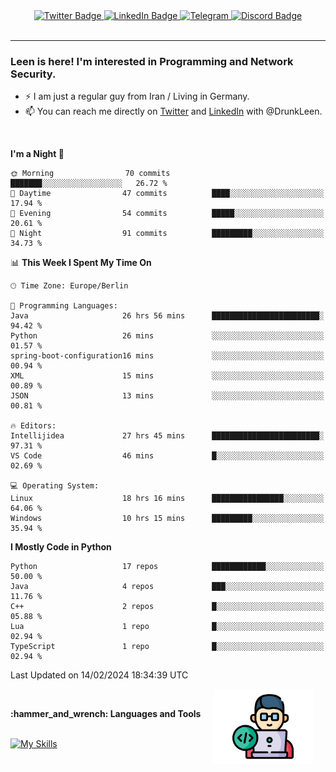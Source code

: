 <div id="badges" align="center">
  <a href="https://twitter.com/DrunkLeen">
    <img src="https://img.shields.io/badge/Twitter-blue?style=for-the-badge&logo=twitter&logoColor=white" alt="Twitter Badge"/>
  </a>
  <a href="https://www.instagram.com/reza.df.x">  
    <img src="https://img.shields.io/badge/LinkedIn-skyblue?style=for-the-badge&logo=LinkedIn&logoColor=black" alt="LinkedIn Badge"/>
  </a>
  <a href="http://telegram.me/rezadfx">
    <img src="https://img.shields.io/badge/Telegram-white?style=for-the-badge&logo=telegram&logoColor=blue" alt=Telegram Badge"/>
  </a>
  <a href="https://twitter.com/DrunkLeen">
    <img src="https://img.shields.io/badge/Discord-gray?style=for-the-badge&logo=discord&logoColor=white" alt="Discord Badge"/>
  </a>
  <br>
  <img src="https://komarev.com/ghpvc/?username=drunkleen&style=flat-square&color=red" alt=""/>
</div>


---


### <summary><b> Leen is here! I'm interested in Programming and Network Security.</b></summary>

- :zap: I am just a regular guy from Iran / Living in Germany.
- :mailbox: You can reach me directly on [Twitter](https://twitter.com/DrunkLeen) and [LinkedIn](https://www.linkedin.com/in/drunkleen/) with @DrunkLeen.

<br>

<!-- <details>
<summary><b>:gear: &nbsp;Git statistics</b></summary>
<br>

[![Top Langs](https://github-readme-stats.vercel.app/api/top-langs/?username=drunkleen&layout=compact&theme=github_dark#gh-dark-mode-only)](https://github.com/drunkleen/github-readme-stats)
[![Top Langs](https://github-readme-stats.vercel.app/api/top-langs/?username=drunkleen&layout=compact&theme=vue#gh-light-mode-only)](https://github.com/drunkleen/github-readme-stats)
[![DrunkLeen's GitHub stats-Dark](https://github-readme-stats.vercel.app/api?username=drunkleen&show_icons=true&theme=github_dark#gh-dark-mode-only)](https://github.com/drunkleen/)
[![DrunkLeen's GitHub stats-Light](https://github-readme-stats.vercel.app/api?username=drunkleen&show_icons=true&theme=vue#gh-light-mode-only)](https://github.com/drunkleen/github-readme-stats)
[![willianrod's wakatime stats](https://github-readme-stats.vercel.app/api/wakatime?username=drunkleen&theme=github_dark#gh-dark-mode-only)](https://github.com/drunkleen/github-readme-stats)
[![willianrod's wakatime stats](https://github-readme-stats.vercel.app/api/wakatime?username=drunkleen&layout=compact&theme=vue#gh-light-mode-only)](https://github.com/drunkleen/github-readme-stats)

</details> -->


<!--START_SECTION:waka-->
**I'm a Night 🦉** 

```text
🌞 Morning                70 commits          ███████░░░░░░░░░░░░░░░░░░   26.72 % 
🌆 Daytime                47 commits          ████░░░░░░░░░░░░░░░░░░░░░   17.94 % 
🌃 Evening                54 commits          █████░░░░░░░░░░░░░░░░░░░░   20.61 % 
🌙 Night                  91 commits          █████████░░░░░░░░░░░░░░░░   34.73 % 
```


📊 **This Week I Spent My Time On** 

```text
🕑︎ Time Zone: Europe/Berlin

💬 Programming Languages: 
Java                     26 hrs 56 mins      ████████████████████████░   94.42 % 
Python                   26 mins             ░░░░░░░░░░░░░░░░░░░░░░░░░   01.57 % 
spring-boot-configuration16 mins             ░░░░░░░░░░░░░░░░░░░░░░░░░   00.94 % 
XML                      15 mins             ░░░░░░░░░░░░░░░░░░░░░░░░░   00.89 % 
JSON                     13 mins             ░░░░░░░░░░░░░░░░░░░░░░░░░   00.81 % 

🔥 Editors: 
Intellijidea             27 hrs 45 mins      ████████████████████████░   97.31 % 
VS Code                  46 mins             █░░░░░░░░░░░░░░░░░░░░░░░░   02.69 % 

💻 Operating System: 
Linux                    18 hrs 16 mins      ████████████████░░░░░░░░░   64.06 % 
Windows                  10 hrs 15 mins      █████████░░░░░░░░░░░░░░░░   35.94 % 
```

**I Mostly Code in Python** 

```text
Python                   17 repos            ████████████░░░░░░░░░░░░░   50.00 % 
Java                     4 repos             ███░░░░░░░░░░░░░░░░░░░░░░   11.76 % 
C++                      2 repos             █░░░░░░░░░░░░░░░░░░░░░░░░   05.88 % 
Lua                      1 repo              █░░░░░░░░░░░░░░░░░░░░░░░░   02.94 % 
TypeScript               1 repo              █░░░░░░░░░░░░░░░░░░░░░░░░   02.94 % 
```




 Last Updated on 14/02/2024 18:34:39 UTC
<!--END_SECTION:waka-->

<img align='right' height='120' style="margin-right:20px" src='assets/img/programmer.png' alt='Programmer'>


<p align="center">
<br>



 <summary><b>:hammer_and_wrench: Languages and Tools</b></summary><br>
<p align="center">

[![My Skills](https://skillicons.dev/icons?i=git,github,python,fastapi,django,flask,linux,stackoverflow,vscode,idea,java,spring,postgres,postman,ps,ae,pr,au&perline=9)](https://github.com/drunkleen/)

